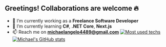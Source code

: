 ## Greetings! Collaborations are welcome 🔥

<!--
**michaelAngelo1/michaelAngelo1** is a ✨ _special_ ✨ repository because its `README.md` (this file) appears on your GitHub profile.

Here are some ideas to get you started:

- 
- 👯 I’m looking to collaborate on ...
- 🤔 I’m looking for help with ...
- 💬 Ask me about ...
- 📫 How to reach me: ...
- 😄 Pronouns: ...
- ⚡ Fun fact: ...
-->

- 🔭 I’m currently working as a **Freelance Software Developer**
- 🌱 I’m currently learning **C#**, **.NET Core**, **Next.js**
- 📫 Reach me on **michaelangelo4489@gmail.com**
[![Most used techs](https://github-readme-stats-git-masterrstaa-rickstaa.vercel.app/api/top-langs/?username=michaelAngelo1)](https://github.com/anuraghazra/github-readme-stats)
[![Michael's GitHub stats](https://github-readme-stats.vercel.app/api?username=michaelAngelo1)](https://github.com/anuraghazra/github-readme-stats)

